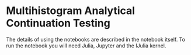 # Multihistogram Analytical Continuation Testing

The details of using the notebooks are described in the notebook itself. To run
the notebook you will need Julia, Jupyter and the IJulia kernel.
